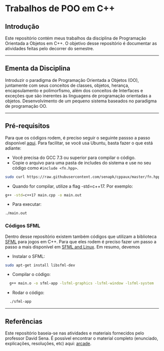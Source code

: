 # Trabalhos de POO em C++

## Introdução

Este repositório contém meus trabalhos da disciplina de Programação Orientada a Objetos em C++. O objetivo desse repositório é documentar as atividades feitas pelo decorrer do semestre.

---

## Ementa da Disciplina

Introduzir o paradigma de Programação Orientada a Objetos (OO), juntamente com seus conceitos de classes, objetos, herança, encapsulamento e polimorfismo, além dos conceitos de Interfaces e exceções que são inerentes às linguagens de programação orientadas a objetos. Desenvolvimento de um pequeno sistema baseados no paradigma de programação OO.

---

## Pré-requisitos
Para que os códigos rodem, é preciso seguir o seguinte passso a passo disponível [aqui](https://github.com/senapk/cppaux#requisitos). Para facilitar, se você usa Ubuntu, basta fazer o que está adiante:

- Você precisa do GCC 7.3 ou superior para compilar o código.
- Copie o arquivo para uma pasta de includes do sistema e use no seu código como ```#include <fn.hpp>```.

```bash
sudo curl https://raw.githubusercontent.com/senapk/cppaux/master/fn.hpp -o /usr/local/include/fn.hpp
```
- Quando for compilar, utilize a flag -std=c++17. Por exemplo:

```bash
g++ -std=c++17 main.cpp -o main.out
```
- Para executar:
```bash
./main.out
```
### Códigos SFML

Dentro desse repositório existem também códigos que utilizam a biblioteca [SFML](https://www.sfml-dev.org/tutorials/2.6/) para jogos em C++. Para que eles rodem é preciso fazer um passo a passo a mais disponível em [SFML and Linux](https://www.sfml-dev.org/tutorials/2.6/start-linux.php). Em resumo, devemos
- Instalar o SFML:
```bash
sudo apt-get install libsfml-dev
```
- Compilar o código:
```bash
  g++ main.o -o sfml-app -lsfml-graphics -lsfml-window -lsfml-system
```
- Rodar o código:
```bash
  ./sfml-app
```

---
## Referências

Este repositório baseia-se nas atividades e materiais fornecidos pelo professor David Sena. É possível encontrar o material completo (enunciado, explicações, resoluções, etc) aqui: [arcade](https://github.com/qxcodepoo/arcade?tab=readme-ov-file#00-configura%C3%A7%C3%A3o-de-ambiente).
